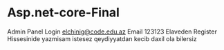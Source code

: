# Asp.net-core-Final
Admin Panel
Login elchinig@code.edu.az
Email 123123
Elaveden Register Hissesinide yazmisam istesez qeydiyyatdan kecib daxil ola bilersiz
